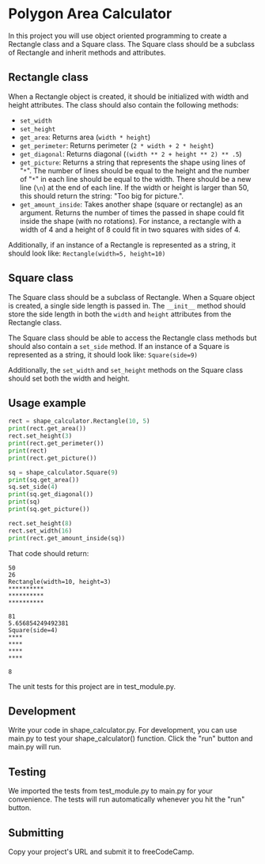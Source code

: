 # Polygon Area Calculator

In this project you will use object oriented programming to create a Rectangle class and a Square class. The Square class should be a subclass of Rectangle and inherit methods and attributes.

## Rectangle class

When a Rectangle object is created, it should be initialized with width and height attributes. The class should also contain the following methods:


- ```set_width```
- ```set_height```
- ```get_area```: Returns area (```width * height```)
- ```get_perimeter```: Returns perimeter (```2 * width + 2 * height```)
- ```get_diagonal```: Returns diagonal (```(width ** 2 + height ** 2) ** .5```)
- ```get_picture```: Returns a string that represents the shape using lines of "```*```". The number of lines should be equal to the height and the number of "```*```" in each line should be equal to the width. There should be a new line (```\n```) at the end of each line. If the width or height is larger than 50, this should return the string: "Too big for picture.".
- ```get_amount_inside```: Takes another shape (square or rectangle) as an argument. Returns the number of times the passed in shape could fit inside the shape (with no rotations). For instance, a rectangle with a width of 4 and a height of 8 could fit in two squares with sides of 4.

Additionally, if an instance of a Rectangle is represented as a string, it should look like: ```Rectangle(width=5, height=10)```

## Square class

The Square class should be a subclass of Rectangle. When a Square object is created, a single side length is passed in. The ```__init__``` method should store the side length in both the ```width``` and ```height``` attributes from the Rectangle class.

The Square class should be able to access the Rectangle class methods but should also contain a ```set_side``` method. If an instance of a Square is represented as a string, it should look like: ```Square(side=9)```

Additionally, the ```set_width``` and ```set_height``` methods on the Square class should set both the width and height.

## Usage example

```python
rect = shape_calculator.Rectangle(10, 5)
print(rect.get_area())
rect.set_height(3)
print(rect.get_perimeter())
print(rect)
print(rect.get_picture())

sq = shape_calculator.Square(9)
print(sq.get_area())
sq.set_side(4)
print(sq.get_diagonal())
print(sq)
print(sq.get_picture())

rect.set_height(8)
rect.set_width(16)
print(rect.get_amount_inside(sq))
```
That code should return:

```
50
26
Rectangle(width=10, height=3)
**********
**********
**********

81
5.656854249492381
Square(side=4)
****
****
****
****

8
```

The unit tests for this project are in test_module.py.

## Development
Write your code in shape_calculator.py. For development, you can use main.py to test your shape_calculator() function. Click the "run" button and main.py will run.

## Testing
We imported the tests from test_module.py to main.py for your convenience. The tests will run automatically whenever you hit the "run" button.

## Submitting
Copy your project's URL and submit it to freeCodeCamp.